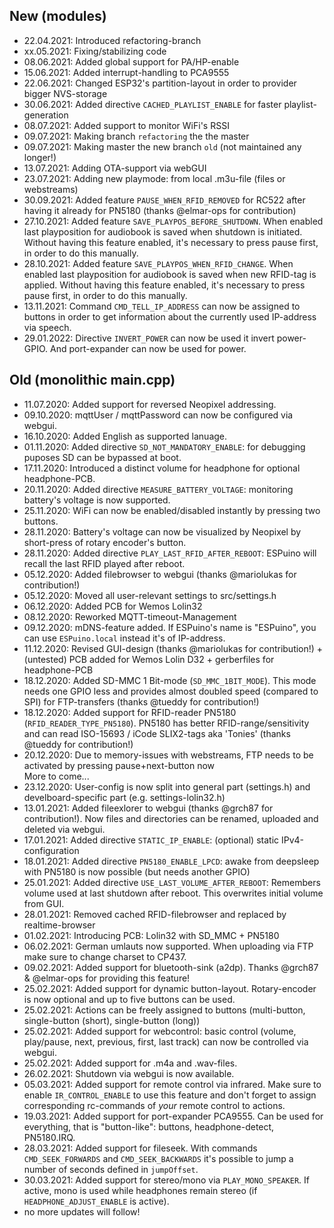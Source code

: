## New (modules)
* 22.04.2021: Introduced refactoring-branch
* xx.05.2021: Fixing/stabilizing code
* 08.06.2021: Added global support for PA/HP-enable
* 15.06.2021: Added interrupt-handling to PCA9555
* 22.06.2021: Changed ESP32's partition-layout in order to provider bigger NVS-storage
* 30.06.2021: Added directive `CACHED_PLAYLIST_ENABLE` for faster playlist-generation
* 08.07.2021: Added support to monitor WiFi's RSSI
* 09.07.2021: Making branch `refactoring` the the master
* 09.07.2021: Making master the new branch `old` (not maintained any longer!)
* 13.07.2021: Adding OTA-support via webGUI
* 23.07.2021: Adding new playmode: from local .m3u-file (files or webstreams)
* 30.09.2021: Added feature `PAUSE_WHEN_RFID_REMOVED` for RC522 after having it already for PN5180 (thanks @elmar-ops for contribution)
* 27.10.2021: Added feature `SAVE_PLAYPOS_BEFORE_SHUTDOWN`. When enabled last playposition for audiobook is saved when shutdown is initiated. Without having this feature enabled, it's necessary to press pause first, in order to do this manually.
* 28.10.2021: Added feature `SAVE_PLAYPOS_WHEN_RFID_CHANGE`. When enabled last playposition for audiobook is saved when new RFID-tag is applied. Without having this feature enabled, it's necessary to press pause first, in order to do this manually.
* 13.11.2021: Command `CMD_TELL_IP_ADDRESS` can now be assigned to buttons in order to get information about the currently used IP-address via speech.
* 29.01.2022: Directive `INVERT_POWER` can now be used it invert power-GPIO. And port-expander can now be used for power.
## Old (monolithic main.cpp)
* 11.07.2020: Added support for reversed Neopixel addressing.
* 09.10.2020: mqttUser / mqttPassword can now be configured via webgui.
* 16.10.2020: Added English as supported lanuage.
* 01.11.2020: Added directive `SD_NOT_MANDATORY_ENABLE`: for debugging puposes SD can be bypassed at boot.
* 17.11.2020: Introduced a distinct volume for headphone for optional headphone-PCB.
* 20.11.2020: Added directive `MEASURE_BATTERY_VOLTAGE`: monitoring battery's voltage is now supported.
* 25.11.2020: WiFi can now be enabled/disabled instantly by pressing two buttons.
* 28.11.2020: Battery's voltage can now be visualized by Neopixel by short-press of rotary encoder's button.
* 28.11.2020: Added directive `PLAY_LAST_RFID_AFTER_REBOOT`: ESPuino will recall the last RFID played after reboot.
* 05.12.2020: Added filebrowser to webgui (thanks @mariolukas for contribution!)
* 05.12.2020: Moved all user-relevant settings to src/settings.h
* 06.12.2020: Added PCB for Wemos Lolin32
* 08.12.2020: Reworked MQTT-timeout-Management
* 09.12.2020: mDNS-feature added. If ESPuino's name is "ESPuino", you can use `ESPuino.local` instead it's of IP-address.
* 11.12.2020: Revised GUI-design (thanks @mariolukas for contribution!) + (untested) PCB added for Wemos Lolin D32 + gerberfiles for headphone-PCB
* 18.12.2020: Added SD-MMC 1 Bit-mode (`SD_MMC_1BIT_MODE`). This mode needs one GPIO less and provides almost doubled speed (compared to SPI) for FTP-transfers (thanks @tueddy for contribution!)
* 18.12.2020: Added support for RFID-reader PN5180 (`RFID_READER_TYPE_PN5180`). PN5180 has better RFID-range/sensitivity and can read ISO-15693 / iCode SLIX2-tags aka 'Tonies' (thanks @tueddy for contribution!)
* 20.12.2020: Due to memory-issues with webstreams, FTP needs to be activated by pressing pause+next-button now
<br />More to come...
* 23.12.2020: User-config is now split into general part (settings.h) and develboard-specific part (e.g. settings-lolin32.h)
* 13.01.2021: Added fileexlorer to webgui (thanks @grch87 for contribution!). Now files and directories can be renamed, uploaded and deleted via webgui.
* 17.01.2021: Added directive `STATIC_IP_ENABLE`: (optional) static IPv4-configuration
* 18.01.2021: Added directive `PN5180_ENABLE_LPCD`: awake from deepsleep with PN5180 is now possible (but needs another GPIO)
* 25.01.2021: Added directive `USE_LAST_VOLUME_AFTER_REBOOT`: Remembers volume used at last shutdown after reboot. This overwrites initial volume from GUI.
* 28.01.2021: Removed cached RFID-filebrowser and replaced by realtime-browser
* 01.02.2021: Introducing PCB: Lolin32 with SD_MMC + PN5180
* 06.02.2021: German umlauts now supported. When uploading via FTP make sure to change charset to CP437.
* 09.02.2021: Added support for bluetooth-sink (a2dp). Thanks @grch87 & @elmar-ops for providing this feature!
* 25.02.2021: Added support for dynamic button-layout. Rotary-encoder is now optional and up to five buttons can be used.
* 25.02.2021: Actions can be freely assigned to buttons (multi-button, single-button (short), single-button (long))
* 25.02.2021: Added support for webcontrol: basic control (volume, play/pause, next, previous, first, last track) can now be controlled via webgui.
* 25.02.2021: Added support for .m4a and .wav-files.
* 26.02.2021: Shutdown via webgui is now available.
* 05.03.2021: Added support for remote control via infrared. Make sure to enable `IR_CONTROL_ENABLE` to use this feature and don't forget to assign corresponding rc-commands of *your* remote control to actions.
* 19.03.2021: Added support for port-expander PCA9555. Can be used for everything, that is "button-like": buttons, headphone-detect, PN5180.IRQ.
* 28.03.2021: Added support for fileseek. With commands `CMD_SEEK_FORWARDS` and `CMD_SEEK_BACKWARDS` it's possible to jump a number of seconds defined in `jumpOffset`.
* 30.03.2021: Added support for stereo/mono via `PLAY_MONO_SPEAKER`. If active, mono is used while headphones remain stereo (if `HEADPHONE_ADJUST_ENABLE` is active).
* no more updates will follow!
